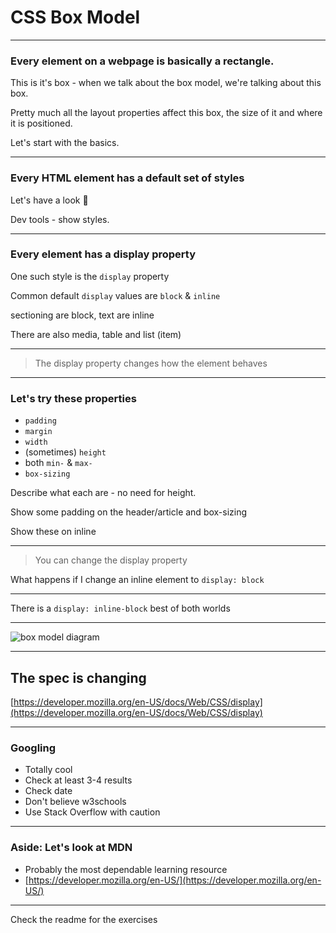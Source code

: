 # CSS Box Model

---

### Every element on a webpage is basically a rectangle.

This is it's box - when we talk about the box model, we're talking about this box.

Pretty much all the layout properties affect this box, the size of it and where it is positioned.

Let's start with the basics.

---

### Every HTML element has a default set of styles

Let's have a look 👀

Dev tools - show styles.

---

### Every element has a display property

One such style is the `display` property

Common default `display` values are `block` & `inline`

sectioning are block, text are inline

There are also media, table and list (item)

---

>The display property changes how the element behaves

---

### Let's try these properties

- `padding`
- `margin`
- `width`
- (sometimes) `height`
- both `min-` & `max-`
- `box-sizing`

Describe what each are - no need for height.

Show some padding on the header/article and box-sizing

Show these on inline

---

>You can change the display property

What happens if I change an inline element to `display: block`

---

There is a `display: inline-block` best of both worlds

---

![box model diagram](slides/CSS/04_box-model/boxmodel.png)

---

## The spec is changing

[https://developer.mozilla.org/en-US/docs/Web/CSS/display](https://developer.mozilla.org/en-US/docs/Web/CSS/display)

---

### Googling

- Totally cool
- Check at least 3-4 results
- Check date
- Don't believe w3schools
- Use Stack Overflow with caution

---

### Aside: Let's look at MDN

- Probably the most dependable learning resource
- [https://developer.mozilla.org/en-US/](https://developer.mozilla.org/en-US/)

---

Check the readme for the exercises